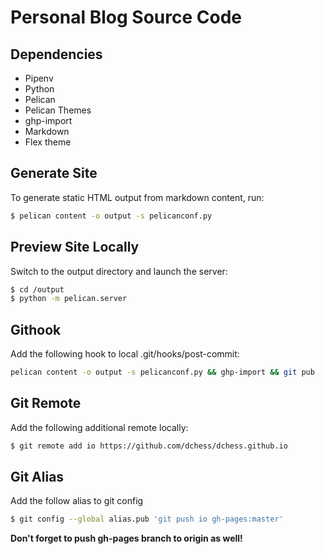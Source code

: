 # Personal Blog Source Code

## Dependencies

- Pipenv
- Python
- Pelican
- Pelican Themes
- ghp-import
- Markdown
- Flex theme

## Generate Site

To generate static HTML output from markdown content, run:

```bash
$ pelican content -o output -s pelicanconf.py
```

## Preview Site Locally

Switch to the output directory and launch the server:

```bash
$ cd /output
$ python -m pelican.server
```

## Githook

Add the following hook to local .git/hooks/post-commit:

```bash
pelican content -o output -s pelicanconf.py && ghp-import && git pub
```

## Git Remote

Add the following additional remote locally:

```bash
$ git remote add io https://github.com/dchess/dchess.github.io
```

## Git Alias

Add the follow alias to git config

```bash
$ git config --global alias.pub 'git push io gh-pages:master'
```

**Don't forget to push gh-pages branch to origin as well!**
